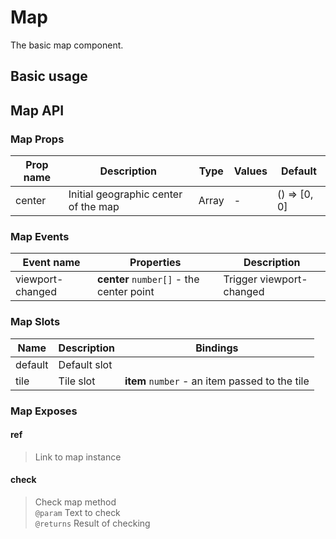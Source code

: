 # Map

The basic map component.

## Basic usage

<!-- @API -->
<!-- @DATE: Tue, 07 Feb 2023 16:19:03 GMT -->

## Map API

### Map Props

| Prop name | Description                          | Type  | Values | Default         |
| --------- | ------------------------------------ | ----- | ------ | --------------- |
| center    | Initial geographic center of the map | Array | -      | () =&gt; [0, 0] |

### Map Events

| Event name       | Properties                               | Description              |
| ---------------- | ---------------------------------------- | ------------------------ |
| viewport-changed | **center** `number[]` - the center point | Trigger viewport-changed |

### Map Slots

| Name    | Description  | Bindings                                       |
| ------- | ------------ | ---------------------------------------------- |
| default | Default slot |                                                |
| tile    | Tile slot    | **item** `number` - an item passed to the tile |

### Map Exposes

#### ref

> Link to map instance

#### check

> Check map method <br/>`@param` Text to check<br/>`@returns` Result of checking
